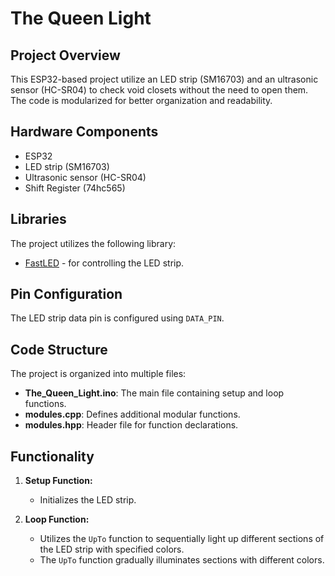 # The Queen Light

## Project Overview
This ESP32-based project utilize an LED strip (SM16703) and an ultrasonic sensor (HC-SR04) to check void closets without the need to open them. The code is modularized for better organization and readability.

## Hardware Components
- ESP32
- LED strip (SM16703)
- Ultrasonic sensor (HC-SR04)
- Shift Register (74hc565)

## Libraries
The project utilizes the following library:
- [FastLED](https://github.com/FastLED/FastLED) - for controlling the LED strip.

## Pin Configuration
The LED strip data pin is configured using `DATA_PIN`.

## Code Structure
The project is organized into multiple files:
- **The_Queen_Light.ino**: The main file containing setup and loop functions.
- **modules.cpp**: Defines additional modular functions.
- **modules.hpp**: Header file for function declarations.

## Functionality
1. **Setup Function:**
   - Initializes the LED strip.

2. **Loop Function:**
   - Utilizes the `UpTo` function to sequentially light up different sections of the LED strip with specified colors.
   - The `UpTo` function gradually illuminates sections with different colors.
<!---
## Usage Instructions
Provide instructions for setting up and using the project.

## Code Considerations
- Specify any important considerations, such as power requirements, safety precautions, or potential issues.

## Future Improvements
Suggest possible improvements or features that could enhance the project.

## Licensing
Specify the license under which you are sharing the code.

## Examples
Provide examples of how to modify the code for different LED strip configurations or additional sensors.

## Credits
Give credit to any third-party libraries or resources used in the project.
-->
